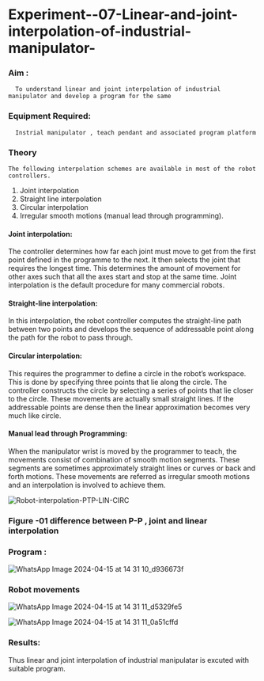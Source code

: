# Experiment--07-Linear-and-joint-interpolation-of-industrial-manipulator-

### Aim :
      To understand linear and joint interpolation of industrial manipulator and develop a program for the same 
      
### Equipment Required: 
      Instrial manipulator , teach pendant and associated program platform 
      
### Theory 
    The following interpolation schemes are available in most of the robot controllers.
1. Joint interpolation
2. Straight line interpolation
3. Circular interpolation
4. Irregular smooth motions (manual lead through programming).
#### Joint interpolation: 
The controller determines how far each joint must move to get from the first point defined in the programme to the next. It then selects the joint that
requires the longest time. This determines the amount of movement for other axes such that all the axes start and stop at the same time. Joint interpolation is the default procedure for many commercial robots.

#### Straight-line interpolation: 
In this interpolation, the robot controller computes the straight-line path between two points and develops the sequence of addressable point along the path for the robot to pass through.

#### Circular interpolation: 
This requires the programmer to define a circle in the
robot’s workspace. This is done by specifying three points that lie along the circle. The controller constructs the circle by selecting a series of points that lie closer to the circle. These movements are actually small straight lines. If the addressable points are dense then the linear approximation becomes very much like circle.


#### Manual lead through Programming: 
When the manipulator wrist is moved by the programmer to teach, the movements consist of combination of smooth motion segments. These segments are sometimes approximately straight lines or curves or back and forth motions. These movements are referred as irregular smooth motions and an interpolation is involved to achieve them.




![Robot-interpolation-PTP-LIN-CIRC](https://user-images.githubusercontent.com/36288975/201615171-d0886aaa-8220-4b0c-8a1d-3d8a5c69c76a.png)

### Figure -01 difference between P-P , joint and linear interpolation 


### Program : 
![WhatsApp Image 2024-04-15 at 14 31 10_d936673f](https://github.com/Sandhniya/Experiment--07-Linear-and-joint-interpolation-of-industrial-manipulator-/assets/151395890/1b8808db-a504-4d5d-a7f5-5d00a998aa57)




### Robot movements 
![WhatsApp Image 2024-04-15 at 14 31 11_d5329fe5](https://github.com/Sandhniya/Experiment--07-Linear-and-joint-interpolation-of-industrial-manipulator-/assets/151395890/d589c327-f7a5-4182-bd98-08fc03722657)

![WhatsApp Image 2024-04-15 at 14 31 11_0a51cffd](https://github.com/Sandhniya/Experiment--07-Linear-and-joint-interpolation-of-industrial-manipulator-/assets/151395890/71b8af31-c931-4999-9cb4-3d1444ca75e1)














### Results:  
Thus linear and joint interpolation of industrial manipulatar is excuted with suitable program.
